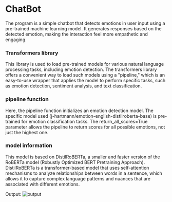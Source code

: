 # ChatBot
The program is a simple chatbot that detects emotions in user input using a pre-trained machine learning model. It generates responses based on the detected emotion, making the interaction feel more empathetic and engaging.

### Transformers library
This library is used to load pre-trained models for various natural language processing tasks, including emotion detection. The transformers library offers a convenient way to load such models using a "pipeline," which is an easy-to-use wrapper that applies the model to perform specific tasks, such as emotion detection, sentiment analysis, and text classification.

### pipeline function
Here, the pipeline function initializes an emotion detection model. The specific model used (j-hartmann/emotion-english-distilroberta-base) is pre-trained for emotion classification tasks. The return_all_scores=True parameter allows the pipeline to return scores for all possible emotions, not just the highest one.

### model information
This model is based on DistilRoBERTa, a smaller and faster version of the RoBERTa model (Robustly Optimized BERT Pretraining Approach). DistilRoBERTa is a transformer-based model that uses self-attention mechanisms to analyze relationships between words in a sentence, which allows it to capture complex language patterns and nuances that are associated with different emotions.

Output:
![output](https://github.com/user-attachments/assets/27d8d844-be84-4ee0-8ead-114aab3eceea)
